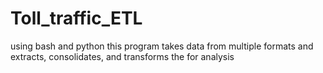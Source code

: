# Toll_traffic_ETL
using bash and python this program takes data from multiple formats and extracts, consolidates, and transforms the for analysis
